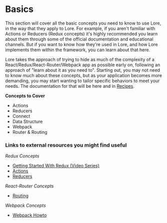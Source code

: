 # Basics

This section will cover all the basic concepts you need to know to use Lore, in the way that they apply to Lore. For
example, if you aren't familiar with Actions or Reducers (Redux concepts) it's highly recommended you learn about them
through some of the official documentation and educational channels. But if you want to know how they're used in Lore,
and how Lore implements them within the framework, you can learn about that here.

Lore takes the approach of trying to hide as much of the complexity of a React/Redux/React-Router/Webpack app as possible
early on, following an approach of "learn about it as you need to". Starting out, you may not need to know much about
these concepts, but as your application becomes more demanding, you may start wanting to tailor specific behaviors
to meet your needs. The documentation for that will be here and in [Recipes](../recipes/README.md).

**Concepts to Cover**
* Actions
* Reducers
* Connect
* Data Structure
* Webpack
* Router & Routing


### Links to external resources you might find useful

*Redux Concepts*
* [Getting Started With Redux (Video Series)](https://egghead.io/series/getting-started-with-redux)
* [Actions](http://redux.js.org/docs/basics/Actions.html)
* [Reducers](http://redux.js.org/docs/basics/Reducers.html)

*React-Router Concepts*
* [Routing](https://github.com/reactjs/react-router/blob/master/docs/guides/RouteConfiguration.md)

*Webpack Concepts*
* [Webpack Howto](https://github.com/petehunt/webpack-howto)

